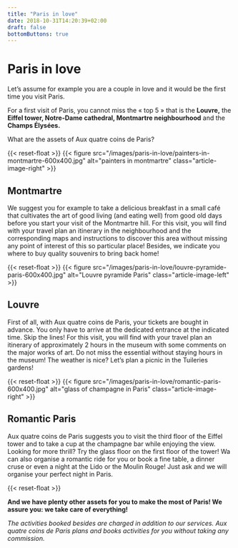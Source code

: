 ```yaml
---
title: "Paris in love"
date: 2018-10-31T14:20:39+02:00
draft: false
bottomButtons: true
---
```


# Paris in love
Let’s assume for example you are a couple in love and it would be the first time you visit Paris.

For a first visit of Paris, you cannot miss the « top 5 » that is the **Louvre,** the **Eiffel tower, Notre-Dame cathedral, Montmartre neighbourhood** and the **Champs Élysées.**

What are the assets of Aux quatre coins de Paris?

{{< reset-float >}}
{{< figure src="/images/paris-in-love/painters-in-montmartre-600x400.jpg"
alt="painters in montmartre" class="article-image-right" >}}

## Montmartre

We suggest you for example to take a delicious breakfast in a small café that cultivates the art of good living (and eating well) from good old days before you start your visit of the Montmartre hill. For this visit, you will find with your travel plan an itinerary in the neighbourhood and the corresponding maps and instructions to discover this area without missing any point of interest of this so particular place! Besides, we indicate you where to buy quality souvenirs to bring back home!

{{< reset-float >}}
{{< figure src="/images/paris-in-love/louvre-pyramide-paris-600x400.jpg"
alt="Louvre pyramide Paris" class="article-image-left" >}}

## Louvre

First of all, with Aux quatre coins de Paris, your tickets are bought in advance. You only have to arrive at the dedicated entrance at the indicated time. Skip the lines!
For this visit, you will find with your travel plan an itinerary of approximately 2 hours in the museum with some comments on the major works of art. Do not miss the essential without staying hours in the museum!
The weather is nice? Let’s plan a picnic in the Tuileries gardens!

{{< reset-float >}}
{{< figure src="/images/paris-in-love/romantic-paris-600x400.jpg"
alt="glass of champagne in Paris" class="article-image-right" >}}

## Romantic Paris

Aux quatre coins de Paris suggests you to visit the third floor of the Eiffel tower and to take a cup at the champagne bar while enjoying the view. Looking for more thrill? Try the glass floor on the first floor of the tower!
Wa can also organise a romantic ride for you or book a fine table, a dinner cruse or even a night at the Lido or the Moulin Rouge! Just ask and we will organise your perfect night in Paris.


{{< reset-float >}}

**And we have plenty other assets for you to make the most of Paris! We assure you: we take care of everything!**

*The activities booked besides are charged in addition to our services. Aux quatre coins de Paris plans and books activities for you without taking any commission.*
